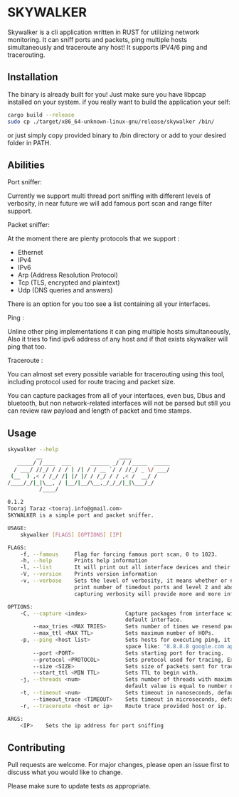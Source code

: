 # SKYWALKER

Skywalker is a cli application written in RUST for utilizing network monitoring. It can sniff ports and packets, ping multiple hosts simultaneously and traceroute any host!
It supports IPV4/6 ping and tracerouting.

## Installation

The binary is already built for you! Just make sure you have libpcap installed on your system. if you really want to build the application your self:

```bash
cargo build --release
sudo cp ./target/x86_64-unknown-linux-gnu/release/skywalker /bin/
```
or just simply copy provided binary to /bin directory or add to your desired folder in PATH.

## Abilities
Port sniffer:

Currently we support multi thread port sniffing with different levels of verbosity, in near future we will add famous port scan and range filter support.

Packet sniffer:

At the moment there are plenty protocols that we support :
- Ethernet
- IPv4
- IPv6
- Arp (Address Resolution Protocol)
- Tcp (TLS, encrypted and plaintext)
- Udp (DNS queries and answers)
 
There is an option for you too see a list containing all your interfaces.

Ping :

Unline other ping implementations it can ping multiple hosts simultaneously, Also it tries to find ipv6 address of any host and if that exists skywalker will ping that too.

Traceroute :

You can almost set every possible variable for tracerouting using this tool, including protocol used for route tracing and packet size.

You can capture packages from all of your interfaces, even bus, Dbus and bluetooth, but non network-related interfaces will not be parsed but still you can review raw payload and length of packet and time stamps.
## Usage

```bash
skywalker --help
         __                        ____
   _____/ /____  ___      ______ _/ / /_____  _____
  / ___/ //_/ / / / | /| / / __ `/ / //_/ _ \/ ___/
 (__  ) ,< / /_/ /| |/ |/ / /_/ / / ,< /  __/ /
/____/_/|_|\__, / |__/|__/\__,_/_/_/|_|\___/_/
          /____/

0.1.2
Tooraj Taraz <tooraj.info@gmail.com>
SKYWALKER is a simple port and packet sniffer.

USAGE:
    skywalker [FLAGS] [OPTIONS] [IP]

FLAGS:
    -f, --famous     Flag for forcing famous port scan, 0 to 1023.
    -h, --help       Prints help information
    -l, --list       It will print out all interface devices and their $index.
    -V, --version    Prints version information
    -v, --verbose    Sets the level of verbosity, it means whether or not to print timedout ports. Level 1 (-v) will
                     print number of timedout ports and level 2 and above (-vv..) will print every one of them. In
                     capturing verbosity will provide more and more information/errors.

OPTIONS:
    -C, --capture <index>            Capture packages from interface with index you get from interface list. Give 0 for
                                     default interface.
        --max_tries <MAX TRIES>      Sets number of times we resend packet and wait for ICMP reply.
        --max_ttl <MAX TTL>          Sets maximum number of HOPs.
    -p, --ping <host list>           Sets hosts for executing ping, it should be within parentheses and seprated by one
                                     space like: "8.8.8.8 google.com apple.com"
        --port <PORT>                Sets starting port for tracing.
        --protocol <PROTOCOL>        Sets protocol used for tracing, Expected values: "UDP, ICMP"
        --size <SIZE>                Sets size of packets sent for tracing.
        --start_ttl <MIN TTL>        Sets TTL to begin with.
    -j, --threads <num>              Sets number of threads with maximum allowed value of five times cpu cores, its
                                     default value is equal to number of cores.
    -t, --timeout <num>              Sets timeout in nanoseconds, default value is 1^e9 or 1 second.
        --timeout_trace <TIMEOUT>    Sets timeout in microseconds, default is 200ms.
    -r, --traceroute <host or ip>    Route trace provided host or ip.

ARGS:
    <IP>    Sets the ip address for port sniffing
```

## Contributing
Pull requests are welcome. For major changes, please open an issue first to discuss what you would like to change.

Please make sure to update tests as appropriate.

